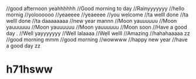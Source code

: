 //good afternoon yeahhhhhh
//Good morning to day
//Rainyyyyyyy
//hello mornig
//yoloooooo
//yeaeeee
//yeaeeee
//you welcome
//ta welll done
//ta welll done
//ta daaaaaaaa
//new year mannn
//Moon yauuuuuu
//Moon yauuuuuu
//Moon yauuuuuu
//Moon yauuuuuu
//Moon soon
//Have a good day .
//Well yayyyyyyy
//Well lalaaaa
//Well welll
//Amazing
//hahahaaaaa zz
//good morning mmm
//good morning
//wowwww
//happy new year
//have a good day zz
# h71hsww
